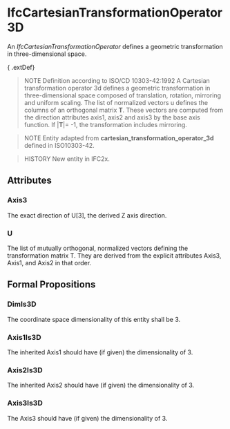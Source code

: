 # IfcCartesianTransformationOperator3D

An _IfcCartesianTransformationOperator_ defines a geometric transformation in three-dimensional space.
<!-- end of short definition -->


{ .extDef}
> NOTE Definition according to ISO/CD 10303-42:1992
> A Cartesian transformation operator 3d defines a geometric transformation in three-dimensional space composed of translation, rotation, mirroring and uniform scaling. The list of normalized vectors u defines the columns of an orthogonal matrix **T**. These vectors are computed from the direction attributes axis1, axis2 and axis3 by the base axis function. If |**T**|= -1, the transformation includes mirroring.

> NOTE Entity adapted from **cartesian_transformation_operator_3d** defined in ISO10303-42.

> HISTORY New entity in IFC2x.

## Attributes

### Axis3
The exact direction of U[3], the derived Z axis direction.

### U
The list of mutually orthogonal, normalized vectors defining the transformation matrix T. They are derived from the explicit attributes Axis3, Axis1, and Axis2 in that order.

## Formal Propositions

### DimIs3D
The coordinate space dimensionality of this entity shall be 3.

### Axis1Is3D
The inherited Axis1 should have (if given) the dimensionality of 3.

### Axis2Is3D
The inherited Axis2 should have (if given) the dimensionality of 3.

### Axis3Is3D
The Axis3 should have (if given) the dimensionality of 3.
